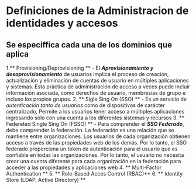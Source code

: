 # Definiciones de la Administracion de identidades y accesos
## Se especiffica cada una de los dominios que aplica 
1.** Provisioning/Deprovisioning **
	- El ***Aprovisionamiento y desaprovisionamiento*** de usuarios implica el proceso de creación, actualización y eliminación de cuentas de usuario en múltiples aplicaciones y sistemas. Esta práctica de administración de acceso a veces puede incluir información asociada, como derechos de usuario, membresías de grupo e incluso los propios grupos.
2. ** Sigle Sing On (SSO) **
	- Es un servicio de *autenticación tanto de usuarios* como de dispositivos de carácter centralizado, Permite a los usuarios tener acceso a múltiples aplicaciones ingresando solo con una cuenta a los diferentes sistemas y recursos
3. ** Federeted Single Sing On (FSSO) **
	- Para comprender el ***SSO Federado***, debe comprender la federación. La federación es una relación que se mantiene entre organizaciones. Los usuarios de cada organización obtienen acceso a través de las propiedades web de los demás. Por lo tanto, el SSO federado proporciona un token de autenticación para el usuario que es confiable en todas las organizaciones. Por lo tanto, el usuario no necesita crear una cuenta diferente para cada organización en la federación para acceder a las propiedades y aplicaciones web
4. ** Multi-Factor Authentication **
5. ** Role-Based Acces Control (RBAC)**
6. ** Identity Store (LDAP, Active Directory) **
